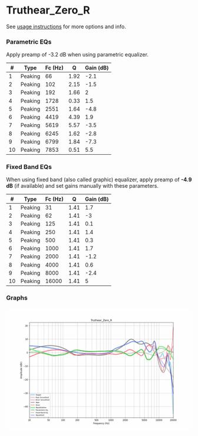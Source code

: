 # Truthear_Zero_R
See [usage instructions](https://github.com/jaakkopasanen/AutoEq#usage) for more options and info.

### Parametric EQs
Apply preamp of -3.2 dB when using parametric equalizer.

|   # | Type    |   Fc (Hz) |    Q |   Gain (dB) |
|-----|---------|-----------|------|-------------|
|   1 | Peaking |        66 | 1.92 |        -2.1 |
|   2 | Peaking |       102 | 2.15 |        -1.5 |
|   3 | Peaking |       192 | 1.66 |         2   |
|   4 | Peaking |      1728 | 0.33 |         1.5 |
|   5 | Peaking |      2551 | 1.64 |        -4.8 |
|   6 | Peaking |      4419 | 4.39 |         1.9 |
|   7 | Peaking |      5619 | 5.57 |        -3.5 |
|   8 | Peaking |      6245 | 1.62 |        -2.8 |
|   9 | Peaking |      6799 | 1.84 |        -7.3 |
|  10 | Peaking |      7853 | 0.51 |         5.5 |

### Fixed Band EQs
When using fixed band (also called graphic) equalizer, apply preamp of **-4.9 dB** (if available) and set gains manually with these parameters.

|   # | Type    |   Fc (Hz) |    Q |   Gain (dB) |
|-----|---------|-----------|------|-------------|
|   1 | Peaking |        31 | 1.41 |         1.7 |
|   2 | Peaking |        62 | 1.41 |        -3   |
|   3 | Peaking |       125 | 1.41 |         0.1 |
|   4 | Peaking |       250 | 1.41 |         1.4 |
|   5 | Peaking |       500 | 1.41 |         0.3 |
|   6 | Peaking |      1000 | 1.41 |         1.7 |
|   7 | Peaking |      2000 | 1.41 |        -1.2 |
|   8 | Peaking |      4000 | 1.41 |         0.6 |
|   9 | Peaking |      8000 | 1.41 |        -2.4 |
|  10 | Peaking |     16000 | 1.41 |         5   |

### Graphs
![](./Truthear_Zero_R.png)
